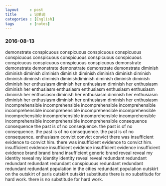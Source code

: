 ```yaml
---
layout     : post
title      : 记单词
categories : [English]
tags       : [notes]
---
```


### 2016-08-13
demonstrate
conspicuous conspicuous conspicuous conspicuous conspicuous conspicuous conspicuous conspicuous conspicuous conspicuous conspicuous
conspicuous conspicuous 
demonstrate demonstrate demonstrate demonstrate demonstrate demonstrate
diminish diminish diminish diminish diminish diminish diminish diminish diminish diminish diminish diminish diminishdiminish diminish diminish diminish
diminish her enthusiasm diminish her enthusiasm diminish her enthusiasm diminish her enthusiasm enthusiasm enthusiasm enthusiasm enthusiasm diminish her enthusiasm diminish her enthusiasm diminish her enthusiasm diminish her enthusiasm diminish her enthusiasm diminish her enthusiasm 
incomprehensible incomprehensible incomprehensible incomprehensible incomprehensible incomprehensible incomprehensible incomprehensible incomprehensible incomprehensible incomprehensible incomprehensible incomprehensible incomprehensible incomprehensible 
consequence consequence the past is of no consequence. the past is of no consequence. the past is of no consequence. the past is of no consequence. 
enthusiasm 
convict convict convict there was insufficient evidence to convict him. there was insufficient evidence to convict him. 
insufficient evidence insufficient evidence insufficient evidence insufficient evidence 
brand brand brand insufficient generic brand reveal 
reveal my identity reveal my identity identity reveal reveal 
redundant redundant redundant redundant redundant conspicuous redundant redundant redundant redundant population in the cities 
redundant population 
outskirt on the outskirt of paris outskirt outskirt
substitude there is no substitude for hard work. there is no substitude for hard work. 
